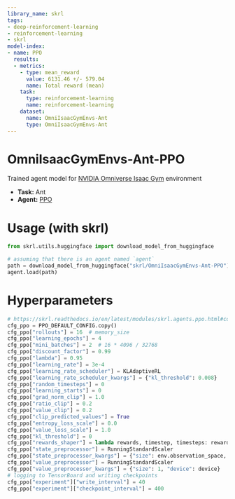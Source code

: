 ```yaml
---
library_name: skrl
tags:
- deep-reinforcement-learning
- reinforcement-learning
- skrl
model-index:
- name: PPO
  results:
  - metrics:
    - type: mean_reward
      value: 6131.46 +/- 579.04
      name: Total reward (mean)
    task:
      type: reinforcement-learning
      name: reinforcement-learning
    dataset:
      name: OmniIsaacGymEnvs-Ant
      type: OmniIsaacGymEnvs-Ant
---
```


# OmniIsaacGymEnvs-Ant-PPO

Trained agent model for [NVIDIA Omniverse Isaac Gym](https://github.com/NVIDIA-Omniverse/OmniIsaacGymEnvs) environment

- **Task:** Ant
- **Agent:** [PPO](https://skrl.readthedocs.io/en/latest/modules/skrl.agents.ppo.html)

# Usage (with skrl) 

```python
from skrl.utils.huggingface import download_model_from_huggingface

# assuming that there is an agent named `agent`
path = download_model_from_huggingface("skrl/OmniIsaacGymEnvs-Ant-PPO")
agent.load(path)
```

# Hyperparameters

```python
# https://skrl.readthedocs.io/en/latest/modules/skrl.agents.ppo.html#configuration-and-hyperparameters
cfg_ppo = PPO_DEFAULT_CONFIG.copy()
cfg_ppo["rollouts"] = 16  # memory_size
cfg_ppo["learning_epochs"] = 4
cfg_ppo["mini_batches"] = 2  # 16 * 4096 / 32768
cfg_ppo["discount_factor"] = 0.99
cfg_ppo["lambda"] = 0.95
cfg_ppo["learning_rate"] = 3e-4
cfg_ppo["learning_rate_scheduler"] = KLAdaptiveRL
cfg_ppo["learning_rate_scheduler_kwargs"] = {"kl_threshold": 0.008}
cfg_ppo["random_timesteps"] = 0
cfg_ppo["learning_starts"] = 0
cfg_ppo["grad_norm_clip"] = 1.0
cfg_ppo["ratio_clip"] = 0.2
cfg_ppo["value_clip"] = 0.2
cfg_ppo["clip_predicted_values"] = True
cfg_ppo["entropy_loss_scale"] = 0.0
cfg_ppo["value_loss_scale"] = 1.0
cfg_ppo["kl_threshold"] = 0
cfg_ppo["rewards_shaper"] = lambda rewards, timestep, timesteps: rewards * 0.01
cfg_ppo["state_preprocessor"] = RunningStandardScaler
cfg_ppo["state_preprocessor_kwargs"] = {"size": env.observation_space, "device": device}
cfg_ppo["value_preprocessor"] = RunningStandardScaler
cfg_ppo["value_preprocessor_kwargs"] = {"size": 1, "device": device}
# logging to TensorBoard and writing checkpoints
cfg_ppo["experiment"]["write_interval"] = 40
cfg_ppo["experiment"]["checkpoint_interval"] = 400
```
